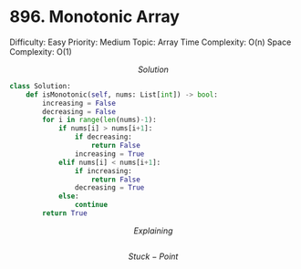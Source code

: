 # 896. Monotonic Array

Difficulty: Easy
Priority: Medium
Topic: Array
Time Complexity: O(n)
Space Complexity: O(1)

$$
Solution
$$

```python
class Solution:
    def isMonotonic(self, nums: List[int]) -> bool:
        increasing = False
        decreasing = False
        for i in range(len(nums)-1):
            if nums[i] > nums[i+1]:
                if decreasing:
                    return False
                increasing = True
            elif nums[i] < nums[i+1]:
                if increasing:
                    return False
                decreasing = True
            else:
                continue
        return True

```

$$
Explaining
$$

```

```

$$
Stuck-Point
$$

```

```